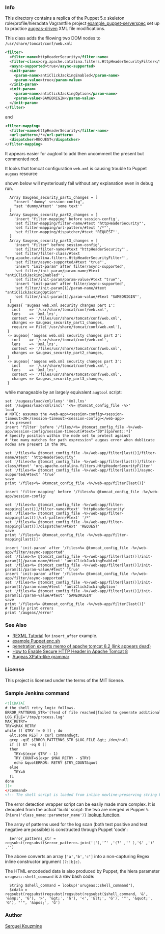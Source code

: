 ### Info

This directory contains a replica of the Puppet 5.x skeleton role/profile/hieradata Vagrantfile project [example_puppet-serverspec](https://github.com/wstinkens/example_puppet-serverspec/) set up to practice [augeas-driven](https://twiki.cern.ch/twiki/bin/view/Main/TerjeAndersenAugeas) XML file modifications.

This class adds the fllowing two DOM nodes to `/usr/share/tomcat/conf/web.xml`:

```xml
<filter>
  <filter-name>httpHeaderSecurity</filter-name>
  <filter-class>org.apache.catalina.filters.HttpHeaderSecurityFilter</filter-class>
  <async-supported>true</async-supported>
  <init-param>
    <param-name>antiClickJackingEnabled</param-name>
    <param-value>true</param-value>
  </init-param>
  <init-param>
    <param-name>antiClickJackingOption</param-name>
    <param-value>SAMEORIGIN</param-value>
  </init-param>
</filter>
```
and
```xml
<filter-mapping>
  <filter-name>httpHeaderSecurity</filter-name>
  <url-pattern>/*</url-pattern>
  <dispatcher>REQUEST</dispatcher>
</filter-mapping>
```
It appears easier for augtool to add then uncomment the present but commented nod.

It looks that tomcat configuration `web.xml` is causing trouble to Puppet `augeas` resource

shown below will mysteriously fail without any explanation even in debug run.

```puppet
  Array $augeas_security_part1_changes = [
    "insert 'dummy' session-config",
    "set 'dummy/#text' 'some text'"
  ]
  Array $augeas_security_part2_changes = [
    'insert "filter-mapping" before session-config',
    'set filter-mapping/filter-name/#text "httpHeaderSecurity"',
    'set filter-mapping/url-pattern/#text "/*"',
    'set filter-mapping/dispatcher/#text "REQUEST"',
  ]
  Array $augeas_security_part3_changes = [
    'insert "filter" before session-config',
    'set filter/filter-name/#text "httpHeaderSecurity"',
    'set filter/filter-class/#text "org.apache.catalina.filters.HttpHeaderSecurityFilter"',
    'set filter/async-supported/#text "true"',
    'insert "init-param" after filter/async-supported',
    'set filter/init-param/param-name/#text "antiClickJackingEnabled"',
    'set filter/init-param/param-value/#text "true"',
    'insert "init-param" after filter/async-supported',
    'set filter/init-param[1]/param-name/#text "antiClickJackingOption"',
    'set filter/init-param[1]/param-value/#text "SAMEORIGIN"',
  ]
 augeas{ 'augeas web.xml security changes part 1':
   incl    => '/usr/share/tomcat/conf/web.xml',
   lens    => 'Xml.lns',
   context => '/files/usr/share/tomcat/conf/web.xml',
   changes => $augeas_security_part1_changes,
   require => File['/usr/share/tomcat/conf/web.xml'],
 }
 -> augeas{ 'augeas web.xml security changes part 2':
   incl    => '/usr/share/tomcat/conf/web.xml',
   lens    => 'Xml.lns',
   context => '/files/usr/share/tomcat/conf/web.xml',
   changes => $augeas_security_part2_changes,
 }
 -> augeas{ 'augeas web.xml security changes part 3':
   incl    => '/usr/share/tomcat/conf/web.xml',
   lens    => 'Xml.lns',
   context => '/files/usr/share/tomcat/conf/web.xml',
   changes => $augeas_security_part3_changes,
 }
```
while manageable by an largely equivalent `augtool` script:

```shell
set '/augeas/load/xml/lens' 'Xml.lns'
set '/augeas/load/xml/incl' '<%= @tomcat_config_file -%>'
load
# NOTE: assumes the <web-app><session-config><session-timeout>30</session-timeout><session-config></web-app>
# is present
insert 'filter' before '/files/<%= @tomcat_config_file -%>/web-app/session-config/session-timeout[#text="30"][parent::*]'
# Specify position within the node set to protect against
# "too many matches for path expression" augeas error when dublicate nodes are present in the XML

set '/files<%= @tomcat_config_file -%>/web-app/filter[last()]/filter-name/#text' 'httpHeaderSecurity'
set '/files<%= @tomcat_config_file -%>/web-app/filter[last()]/filter-class/#text' 'org.apache.catalina.filters.HttpHeaderSecurityFilter'
set '/files<%= @tomcat_config_file -%>/web-app/filter[last()]/async-supported/#text' 'true'
save
print '/files<%= @tomcat_config_file -%>/web-app/filter[last()]'

insert 'filter-mapping' before '/files<%= @tomcat_config_file -%>/web-app/session-config'

set '/files<%= @tomcat_config_file -%>/web-app/filter-mapping[last()]/filter-name/#text' 'httpHeaderSecurity'
set '/files<%= @tomcat_config_file -%>/web-app/filter-mapping[last()]/url-pattern/#text' '/*'
set '/files<%= @tomcat_config_file -%>/web-app/filter-mapping[last()]/dispatcher/#text' 'REQUEST'
save
print '/files<%= @tomcat_config_file -%>/web-app/filter-mapping[last()]'

insert 'init-param' after '/files<%= @tomcat_config_file -%>/web-app/filter/async-supported'
set '/files<%= @tomcat_config_file -%>/web-app/filter[last()]/init-param[1]/param-name/#text' 'antiClickJackingEnabled'
set '/files<%= @tomcat_config_file -%>/web-app/filter[last()]/init-param[1]/param-value/#text' 'true'
insert 'init-param' after '/files<%= @tomcat_config_file -%>/web-app/filter/async-supported'
set '/files<%= @tomcat_config_file -%>/web-app/filter[last()]/init-param[1]/param-name/#text' 'antiClickJackingOption'
set '/files<%= @tomcat_config_file -%>/web-app/filter[last()]/init-param[1]/param-value/#text' 'SAMEORIGIN'
save
print '/files<%= @tomcat_config_file -%>/web-app/filter[last()]'
# finally print errors
print '/augeas//error'
```

### See Also
  * [REXML Tutorial](http://www.germane-software.com/software/rexml/docs/tutorial.html) for `insert_after` example.
  * [example Puppet enc.sh](https://github.com/T-Systems-MMS/puppet-example-enc)
  * [penetration experts memo of apache tomcat 8.2 (link appears dead)](https://www.pentestingexperts.com/how-to-enable-secure-http-header-in-apache-tomcat-8-2)
  * [How to Enable Secure HTTP Header in Apache Tomcat 8](https://geekflare.com/tomcat-http-security-header/)
  * [Augeas XPath-like grammar](https://github.com/hercules-team/augeas/wiki/Path-expressions#Axes)

### License
This project is licensed under the terms of the MIT license.
### Sample Jenkins command
```xml
<![CDATA[
# the shell retry logic follows.
ERROR_PATTERNS_STR='(?end of file reached|failed to generate additional resource|encountered end of file|feiled to list packages|retrieving certificate failed)'
LOG_FILE='/tmp/process.log'
MAX_RETRY=
TRY=$MAX_RETRY
while [[ $TRY != 0 ]] ; do
  &lt;some REST / curl command&gt;
  grep -qiE $ERROR_PATTERNS_STR $LOG_FILE &gt; /dev/null
  if [[ $? -eq 0 ]]
  then
    TRY=$(expr $TRY - 1)
    TRY_COUNT=$(expr $MAX_RETRY - $TRY)
    echo &quotERROR: RETRY $TRY_COUNT&quot
  else
    TRY=0
  fi
done
]]>
</command>
<!-- The shell script is loaded from inline newline-preserving string hiera parameter -->

```
The error detection wrapper script can be easily made more complex. It is deoupled from the actual 'build'  script:
the two are merged vi Pupper
`%{hiera('class_name::parameter_name')}` [lookup function](https://puppet.com/docs/hiera/3.3/variables.html).

The array of patterns used for the log scan (both test positive and test negative are possible) is constructed through Puppet 'code':

```puppet
  $error_patterns_str = regsubst(regsubst($error_patterns.join('|'),'^' ,'(?' ,'' ),'$' ,')' ,'')
```
The above converts an array `['a','b','c']` into a non-capturing Regex inline constructor argument `(?:|b|c)`.

The HTML encodeded data is also produced by Puppet, the hiera parameter `urugeas::shell_command` is a *raw* bash code:
```puppet
  String $shell_command = lookup('urugeas::shell_command'),
  $cdata = regsubst(regsubst(regsubst(regsubst(regsubst($shell_command, '&', '&amp;', 'G'), '>', '&gt;', 'G'), '<', '&lt;', 'G'), '"', '&quot;', 'G'), "'", '&apos;', 'G')
```

### Author
[Serguei Kouzmine](kouzmine_serguei@yahoo.com)
